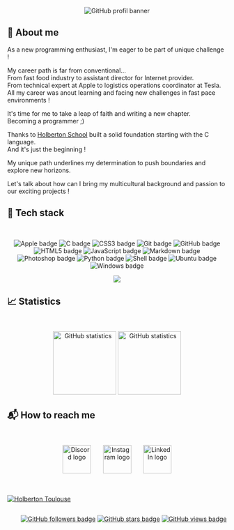<p align="center">
    <picture>
        <source media="(prefers-color-scheme: dark)" srcset="https://raw.githubusercontent.com/fchavonet/fchavonet/main/assets/banner-darkmode.png">
        <source media="(prefers-color-scheme: light)" srcset="https://raw.githubusercontent.com/fchavonet/fchavonet/main/assets/banner-lightmode.png">
        <img src="https://raw.githubusercontent.com/fchavonet/fchavonet/main/assets/banner.png" alt="GitHub profil banner">
    </picture>
</p>

## 📝 About me

<p>
    As a new programming enthusiast, I'm eager to be part of unique challenge !
</p>
<p>
    My career path is far from conventional...
    <br>
    From fast food industry to assistant director for Internet provider.
    <br>
    From technical expert at Apple to logistics operations coordinator at Tesla.
    <br>
    All my career was anout learning and facing new challenges in fast pace environments !
</p>
<p>
    It's time for me to take a leap of faith and writing a new chapter.
    <br>
    Becoming a programmer ;)
</p>
<p>
    Thanks to <a href="https://www.holbertonschool.com/" target="_blank">Holberton School</a> built a solid foundation starting with the C language.
    <br>
    And it's just the beginning !
</p>
<p>
    My unique path underlines my determination to push boundaries and explore new horizons.
</p>
<p>
    Let's talk about how can I bring my multicultural background and passion to our exciting projects !
</p>

## 💾 Tech stack

<br>
<p align="center">
    <img src="https://img.shields.io/badge/APPLE-000000?logo=apple&logoColor=white&style=for-the-badge" alt="Apple badge">
    <img src="https://img.shields.io/badge/c-a8b9cc?logo=c&logoColor=black&style=for-the-badge" alt="C badge">
    <img src="https://img.shields.io/badge/CSS3-1572b6?logo=css3&logoColor=white&style=for-the-badge" alt="CSS3 badge">
    <img src="https://img.shields.io/badge/Git-f05032?logo=git&logoColor=white&style=for-the-badge" alt="Git badge">
    <img src="https://img.shields.io/badge/GitHub-181717?logo=github&logoColor=white&style=for-the-badge" alt="GitHub badge">
    <img src="https://img.shields.io/badge/HTML5-e34f26?logo=html5&logoColor=white&style=for-the-badge" alt="HTML5 badge">
    <img src="https://img.shields.io/badge/JAVASCRIPT-f7df1e?logo=javascript&logoColor=black&style=for-the-badge" alt="JavaScript badge">
    <img src="https://img.shields.io/badge/Markdown-000000?logo=markdown&logoColor=white&style=for-the-badge" alt="Markdown badge">
    <img src="https://img.shields.io/badge/PHOTOSHOP-31a8ff?logo=adobephotoshop&logoColor=white&style=for-the-badge" alt="Photoshop badge">
    <img src="https://img.shields.io/badge/PYTHON-3776ab?logo=python&logoColor=white&style=for-the-badge" alt="Python badge">
    <img src="https://img.shields.io/badge/SHELL-000000?logo=powershell&logoColor=white&style=for-the-badge" alt="Shell badge">
    <img src="https://img.shields.io/badge/UBUNTU-e95420?logo=ubuntu&logoColor=white&style=for-the-badge" alt="Ubuntu badge">
    <img src="https://img.shields.io/badge/WINDOWS-0078d4?logo=windows&logoColor=white&style=for-the-badge" alt="Windows badge">    
</p>

<p align="center">
    <img src="https://github-readme-stats.vercel.app/api/top-langs/?username=fchavonet&hide_border=true">
</p>



## 📈 Statistics

<br>
<p align="center">
    <a href="https://github.com/anuraghazra/github-readme-stats" target="_blank"><img height="145em" src="https://github-readme-stats.vercel.app/api?username=fchavonet&bg_color=00000000&hide_border=true&hide_title=true&hide=contribs" alt="GitHub statistics"></a>
    <a href="https://streak-stats.demolab.com/demo/" target="_blank"><img height="145em" src="https://streak-stats.demolab.com?user=fchavonet&theme=transparent&hide_border=true" alt="GitHub statistics"></a>
</p>

## 📬 How to reach me

<br>
<p align="center">
    <a href="https://discord.gg/swu4BfB9" target="_blank"><img height="65em" src="https://www.svgrepo.com/show/331368/discord-v2.svg" alt="Discord logo"></a>
    &nbsp;&nbsp;&nbsp;&nbsp;&nbsp;
    <a href="https://www.instagram.com/pandolowitz/" target="_blank"><img height="65em" src="https://www.svgrepo.com/show/331440/instagram.svg" alt="Instagram logo"></a>
    &nbsp;&nbsp;&nbsp;&nbsp;&nbsp;
    <a href="https://www.linkedin.com/" target="_blank"><img height="65em" src="https://www.svgrepo.com/show/331463/linkedin.svg" alt="LinkedIn logo"></a>
</p>

##

<br>
<a href="https://www.holbertonschool.fr/campus/toulouse/" target="_blank" ><img src="https://blog.holbertonschool.com/wp-content/uploads/2022/01/Capture-decran-2022-01-11-172847.png" alt="Holberton Toulouse"></a>

##

<p align="right">
    <a href="https://shields.io/" target="_blank"><img src="https://img.shields.io/github/followers/fchavonet?label=Followers" alt="GitHub followers badge"></a>
    <a href="https://shields.io/" target="_blank"><img src="https://img.shields.io/github/stars/fchavonet?label=Stars" alt="GitHub stars badge"></a>
    <a href="https://github.com/antonkomarev/github-profile-views-counter/" target=_blank"><img src="https://komarev.com/ghpvc/?username=fchavonet&label=Views" alt="GitHub views badge"></a>
</p>
